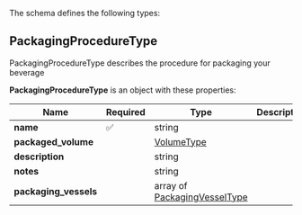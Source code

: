 The schema defines the following types:

## PackagingProcedureType 

PackagingProcedureType describes the procedure for packaging your beverage

**PackagingProcedureType** is an object with these properties:

|Name|Required|Type|Description|
|--|--|--|--|
| **name** | ✅ | string|  |
| **packaged_volume** |  | [VolumeType](measureable_units.json.md#volumetype)|  |
| **description** |  | string|  |
| **notes** |  | string|  |
| **packaging_vessels** |  | array of [PackagingVesselType](packaging_vessel.json.md#packagingvesseltype)|  |

